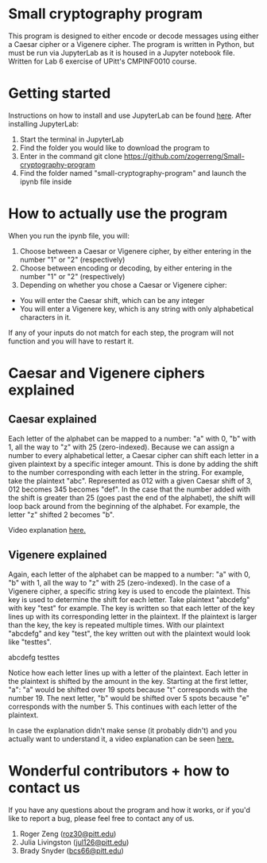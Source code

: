 # Small cryptography program

This program is designed to either encode or decode messages using either a Caesar cipher or a Vigenere cipher. The program is written in Python, but must be run via JupyterLab as it is housed in a Jupyter notebook file. Written for Lab 6 exercise of UPitt's CMPINF0010 course.

# Getting started

Instructions on how to install and use JupyterLab can be found [here](https://docs.google.com/document/d/1zYiZpnU86_bE2qfRYLke1lAxukKCpO6idhv-hUQafpU/edit). 
After installing JupyterLab:

1. Start the terminal in JupyterLab
2. Find the folder you would like to download the program to
3. Enter in the command git clone https://github.com/zogerreng/Small-cryptography-program
4. Find the folder named "small-cryptography-program" and launch the ipynb file inside

# How to actually use the program

When you run the ipynb file, you will:

1. Choose between a Caesar or Vigenere cipher, by either entering in the number "1" or "2" (respectively)
2. Choose between encoding or decoding, by either entering in the number "1" or "2" (respectively)
3. Depending on whether you chose a Caesar or Vigenere cipher:
  - You will enter the Caesar shift, which can be any integer
  - You will enter a Vigenere key, which is any string with only alphabetical characters in it.

If any of your inputs do not match for each step, the program will not function and you will have to restart it.

# Caesar and Vigenere ciphers explained

## Caesar explained

Each letter of the alphabet can be mapped to a number: "a" with 0, "b" with 1, all the way to "z" with 25 (zero-indexed). Because we can assign a number to every alphabetical letter, a Caesar cipher can shift each letter in a given plaintext by a specific integer amount. This is done by adding the shift to the number corresponding with each letter in the string. For example, take the plaintext "abc". Represented as 012 with a given Caesar shift of 3, 012 becomes 345 becomes "def". In the case that the number added with the shift is greater than 25 (goes past the end of the alphabet), the shift will loop back around from the beginning of the alphabet. For example, the letter "z" shifted 2 becomes "b". 

Video explanation [here.](https://www.youtube.com/watch?v=sMOZf4GN3oc)

## Vigenere explained

Again, each letter of the alphabet can be mapped to a number: "a" with 0, "b" with 1, all the way to "z" with 25 (zero-indexed). In the case of a Vigenere cipher, a specific string key is used to encode the plaintext. This key is used to determine the shift for each letter. Take plaintext "abcdefg" with key "test" for example. The key is written so that each letter of the key lines up with its corresponding letter in the plaintext. If the plaintext is larger than the key, the key is repeated multiple times. With our plaintext "abcdefg" and key "test", the key written out with the plaintext would look like "testtes".

abcdefg
testtes

Notice how each letter lines up with a letter of the plaintext. Each letter in the plaintext is shifted by the amount in the key. Starting at the first letter, "a": "a" would be shifted over 19 spots because "t" corresponds with the number 19. The next letter, "b" would be shifted over 5 spots because "e" corresponds with the number 5. This continues with each letter of the plaintext.

In case the explanation didn't make sense (it probably didn't) and you actually want to understand it, a video explanation can be seen [here.](https://www.youtube.com/watch?v=zNO4PTlg62k)

# Wonderful contributors + how to contact us

If you have any questions about the program and how it works, or if you'd like to report a bug, please feel free to contact any of us. 

1. Roger Zeng (roz30@pitt.edu)
2. Julia Livingston (jul126@pitt.edu)
3. Brady Snyder (bcs66@pitt.edu)



